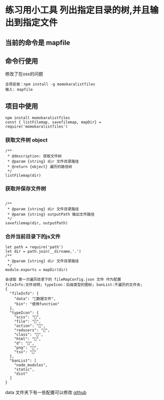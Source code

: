 # 练习用小工具 列出指定目录的树,并且输出到指定文件

## 当前的命令是 mapfile

## 命令行使用
修改了在osx的问题
```
全局安装：npm install -g momokaralistfiles
输入: mapfile
```

## 项目中使用

```
npm install momokaralistfiles
const { listFilemap, savefilemap, mapDir} = require('momokaralistfiles')

```

### 获取文件树 object
```
/**
 * @description: 获取文件树
 * @param {string} dir 文件目录路径
 * @return {object} 遍历的路径树
 */
listFilemap(dir)
```

### 获取并保存文件树
```

/**
 * @param {string} dir 文件目录路径
 * @param {string} outputPath 输出文件路径
 */
savefilemap(dir, outputPath)
```

### 合并当前目录下的js文件
```
let path = require('path')
let dir = path.join(__dirname,'.')
/**
 * @param {string} dir 文件目录路径
 */
module.exports = mapDir(dir)

```

```
会读取 第一次遍历目录下的 fileMapConfig.json 文件 作为配置
fileInfo:文件说明; typeIcon：后缀类型的图标; banList:不遍历的文件夹;
{
  "fileInfo": {
    "data": "📁数据文件",
    "bin": "使用function"
  },
  "typeIcon": {
    "scss": "🍧",
    "file": "📁",
    "action": "📍",
    "reducers": "💾",
    "class": "🔖",
    "html": "📄",
    "d": "🚩",
    "png": "🎨",
    "tsx": "📜"
  },
  "banList": [
    "node_modules",
    "static",
    "dist"
  ]
}

```

data 文件夹下有一些配置可以修改
[github](https://github.com/momokara/mapfile)
